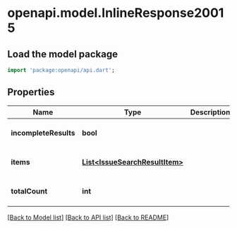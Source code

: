 # openapi.model.InlineResponse20015

## Load the model package
```dart
import 'package:openapi/api.dart';
```

## Properties
Name | Type | Description | Notes
------------ | ------------- | ------------- | -------------
**incompleteResults** | **bool** |  | [optional] [default to null]
**items** | [**List&lt;IssueSearchResultItem&gt;**](IssueSearchResultItem.md) |  | [optional] [default to []]
**totalCount** | **int** |  | [optional] [default to null]

[[Back to Model list]](../README.md#documentation-for-models) [[Back to API list]](../README.md#documentation-for-api-endpoints) [[Back to README]](../README.md)


